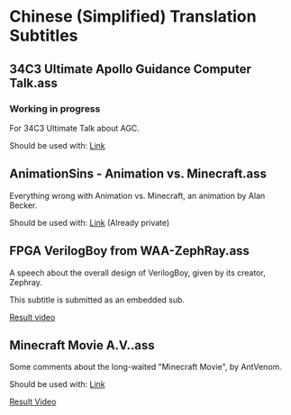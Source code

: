# Chinese (Simplified) Translation Subtitles

## 34C3 Ultimate Apollo Guidance Computer Talk.ass

### Working in progress

For 34C3 Ultimate Talk about AGC.

Should be used with: [Link](https://www.youtube.com/watch?v=xx7Lfh5SKUQ)

## AnimationSins - Animation vs. Minecraft.ass

Everything wrong with Animation vs. Minecraft, an animation by Alan Becker.

Should be used with: [Link](https://www.youtube.com/watch?v=_YEU2TalTcw) (Already private)

## FPGA VerilogBoy from WAA-ZephRay.ass

A speech about the overall design of VerilogBoy, given by its creator, Zephray.

This subtitle is submitted as an embedded sub.

[Result video](https://www.bilibili.com/video/BV1C4411i7QU)

## Minecraft Movie A.V..ass

Some comments about the long-waited "Minecraft Movie", by AntVenom.

Should be used with: [Link](https://youtu.be/IDLVLS2P1wM)

[Result Video](https://www.bilibili.com/video/BV1m4411h7yd/)
